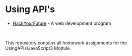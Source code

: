 # Using API's

* [HackYourFuture](https://github.com/HackYourFuture) - A web development program

<br/>

This repository contains all homework assignments for the UsingAPIs/JavaScript3 Module.
